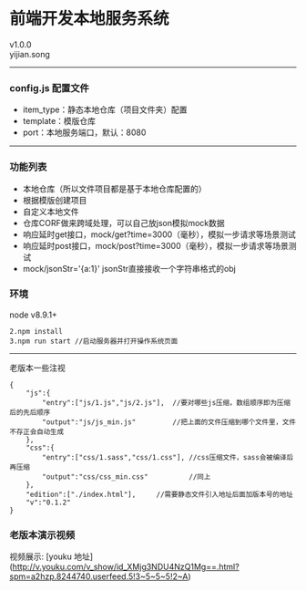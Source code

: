 # 前端开发本地服务系统
v1.0.0  
yijian.song

---
### config.js 配置文件
- item_type：静态本地仓库（项目文件夹）配置
- template：模版仓库
- port：本地服务端口，默认：8080

---

### 功能列表
- 本地仓库（所以文件项目都是基于本地仓库配置的）
- 根据模版创建项目
- 自定义本地文件
- 仓库CORF做来跨域处理，可以自己放json模拟mock数据
- 响应延时get接口，mock/get?time=3000（毫秒），模拟一步请求等场景测试
- 响应延时post接口，mock/post?time=3000（毫秒），模拟一步请求等场景测试
- mock/jsonStr='{a:1}' jsonStr直接接收一个字符串格式的obj


### 环境
node v8.9.1+
```
2.npm install
3.npm run start //启动服务器并打开操作系统页面
```


---
老版本一些注视
```
{
	"js":{
		"entry":["js/1.js","js/2.js"],	//要对哪些js压缩，数组顺序即为压缩后的先后顺序
		"output":"js/js_min.js"			//把上面的文件压缩到哪个文件里，文件不存正会自动生成
	},
	"css":{
		"entry":["css/1.sass","css/1.css"],	//css压缩文件，sass会被编译后再压缩
		"output":"css/css_min.css"			//同上
	},
	"edition":["./index.html"],		//需要静态文件引入地址后面加版本号的地址
	"v":"0.1.2"
}
```


###  老版本演示视频
视频展示: [youku 地址] (http://v.youku.com/v_show/id_XMjg3NDU4NzQ1Mg==.html?spm=a2hzp.8244740.userfeed.5!3~5~5~5!2~A)